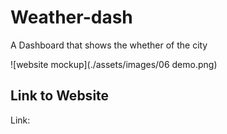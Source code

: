 # Weather-dash
A Dashboard that shows the whether of the city


![website mockup](./assets/images/06 demo.png)


## Link to Website
Link:
